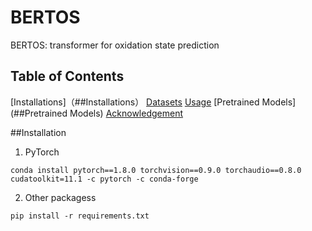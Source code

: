 # BERTOS
BERTOS: transformer for oxidation state prediction

## Table of Contents
[Installations]（##Installations）
[Datasets](##Datasets)
[Usage](##Usage)
[Pretrained Models](##Pretrained Models)
[Acknowledgement](##Acknowledgement)

##Installation
1. PyTorch 

`conda install pytorch==1.8.0 torchvision==0.9.0 torchaudio==0.8.0 cudatoolkit=11.1 -c pytorch -c conda-forge`

2. Other packagess

`pip install -r requirements.txt`

